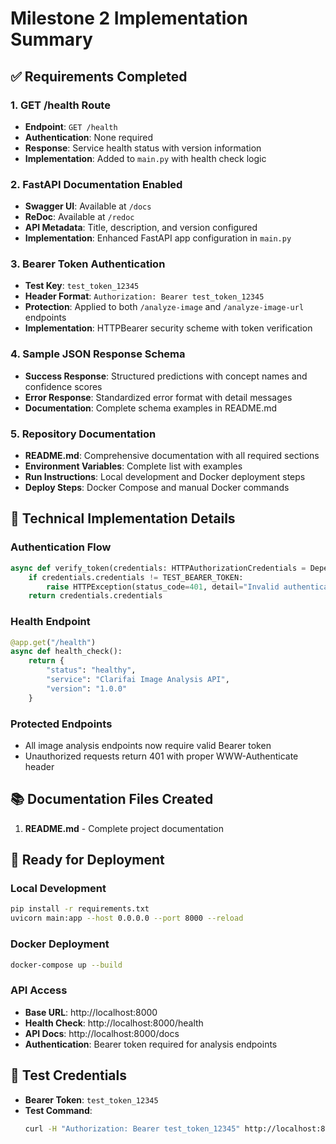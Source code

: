 # Milestone 2 Implementation Summary

## ✅ Requirements Completed

### 1. GET /health Route
- **Endpoint**: `GET /health`
- **Authentication**: None required
- **Response**: Service health status with version information
- **Implementation**: Added to `main.py` with health check logic

### 2. FastAPI Documentation Enabled
- **Swagger UI**: Available at `/docs`
- **ReDoc**: Available at `/redoc`
- **API Metadata**: Title, description, and version configured
- **Implementation**: Enhanced FastAPI app configuration in `main.py`

### 3. Bearer Token Authentication
- **Test Key**: `test_token_12345`
- **Header Format**: `Authorization: Bearer test_token_12345`
- **Protection**: Applied to both `/analyze-image` and `/analyze-image-url` endpoints
- **Implementation**: HTTPBearer security scheme with token verification

### 4. Sample JSON Response Schema
- **Success Response**: Structured predictions with concept names and confidence scores
- **Error Response**: Standardized error format with detail messages
- **Documentation**: Complete schema examples in README.md

### 5. Repository Documentation
- **README.md**: Comprehensive documentation with all required sections
- **Environment Variables**: Complete list with examples
- **Run Instructions**: Local development and Docker deployment steps
- **Deploy Steps**: Docker Compose and manual Docker commands

## 🔧 Technical Implementation Details

### Authentication Flow
```python
async def verify_token(credentials: HTTPAuthorizationCredentials = Depends(security)):
    if credentials.credentials != TEST_BEARER_TOKEN:
        raise HTTPException(status_code=401, detail="Invalid authentication token")
    return credentials.credentials
```

### Health Endpoint
```python
@app.get("/health")
async def health_check():
    return {
        "status": "healthy",
        "service": "Clarifai Image Analysis API",
        "version": "1.0.0"
    }
```

### Protected Endpoints
- All image analysis endpoints now require valid Bearer token
- Unauthorized requests return 401 with proper WWW-Authenticate header

## 📚 Documentation Files Created

1. **README.md** - Complete project documentation
## 🚀 Ready for Deployment

### Local Development
```bash
pip install -r requirements.txt
uvicorn main:app --host 0.0.0.0 --port 8000 --reload
```

### Docker Deployment
```bash
docker-compose up --build
```

### API Access
- **Base URL**: http://localhost:8000
- **Health Check**: http://localhost:8000/health
- **API Docs**: http://localhost:8000/docs
- **Authentication**: Bearer token required for analysis endpoints

## 🔑 Test Credentials

- **Bearer Token**: `test_token_12345`
- **Test Command**: 
  ```bash
  curl -H "Authorization: Bearer test_token_12345" http://localhost:8000/health
  ```


